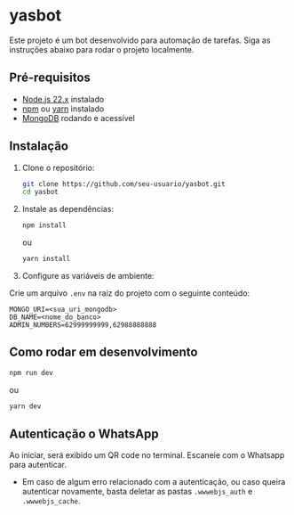 # yasbot

Este projeto é um bot desenvolvido para automação de tarefas. Siga as instruções abaixo para rodar o projeto localmente.

## Pré-requisitos

- [Node.js 22.x](https://nodejs.org/) instalado
- [npm](https://www.npmjs.com/) ou [yarn](https://yarnpkg.com/) instalado
- [MongoDB](https://www.mongodb.com/) rodando e acessível

## Instalação

1. Clone o repositório:

   ```bash
   git clone https://github.com/seu-usuario/yasbot.git
   cd yasbot
   ```

2. Instale as dependências:

   ```bash
   npm install
   ```

   ou

   ```bash
   yarn install
   ```

3. Configure as variáveis de ambiente:

Crie um arquivo `.env` na raiz do projeto com o seguinte conteúdo:

```env
MONGO_URI=<sua_uri_mongodb>
DB_NAME=<nome_do_banco>
ADMIN_NUMBERS=62999999999,62988888888
```

## Como rodar em desenvolvimento

```bash
npm run dev
```

ou

```bash
yarn dev
```

## Autenticação o WhatsApp

Ao iniciar, será exibido um QR code no terminal. Escaneie com o Whatsapp para autenticar.

- Em caso de algum erro relacionado com a autenticação, ou caso queira autenticar novamente, basta deletar as pastas `.wwwebjs_auth` e `.wwwebjs_cache`.
